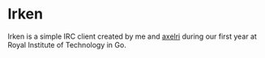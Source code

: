 # Irken

Irken is a simple IRC client created by me and [axelri](https://github.com/axelri/) during our first year at Royal Institute of Technology in Go.
